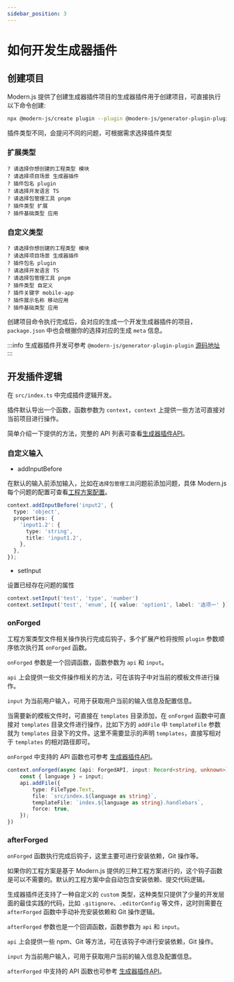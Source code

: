 ```yaml
---
sidebar_position: 3
---
```


# 如何开发生成器插件

## 创建项目

Modern.js 提供了创建生成器插件项目的生成器插件用于创建项目，可直接执行以下命令创建:

```bash
npx @modern-js/create plugin --plugin @modern-js/generator-plugin-plugin
```

插件类型不同，会提问不同的问题，可根据需求选择插件类型

### 扩展类型

```
? 请选择你想创建的工程类型 模块
? 请选择项目场景 生成器插件
? 插件包名 plugin
? 请选择开发语言 TS
? 请选择包管理工具 pnpm
? 插件类型 扩展
? 插件基础类型 应用
```

### 自定义类型

```
? 请选择你想创建的工程类型 模块
? 请选择项目场景 生成器插件
? 插件包名 plugin
? 请选择开发语言 TS
? 请选择包管理工具 pnpm
? 插件类型 自定义
? 插件关键字 mobile-app
? 插件展示名称 移动应用
? 插件基础类型 应用
```

创建项目命令执行完成后，会对应的生成一个开发生成器插件的项目，`package.json` 中也会根据你的选择对应的生成 `meta` 信息。

:::info
生成器插件开发可参考 `@modern-js/generator-plugin-plugin` [源码地址](https://github.com/modern-js-dev/modern.js/tree/main/packages/generator/plugins/generator-plugin)
:::

## 开发插件逻辑

在 `src/index.ts` 中完成插件逻辑开发。

插件默认导出一个函数，函数参数为 `context`，`context` 上提供一些方法可直接对当前项目进行操作。

简单介绍一下提供的方法，完整的 API 列表可查看[生成器插件API](/docs/guides/topic-detail/generator/plugin/api/introduce)。

### 自定义输入

- addInputBefore

在默认的输入前添加输入，比如在`选择包管理工具`问题前添加问题，具体 Modern.js 每个问题的配置可查看[工程方案配置](/docs/guides/topic-detail/generator/config/common)。

```ts
context.addInputBefore('input2', {
  type: 'object',
  properties: {
    'input1.2': {
      type: 'string',
      title: 'input1.2',
    },
  },
});
```

- setInput

设置已经存在问题的属性

```ts
context.setInput('test', 'type', 'number')
context.setInput('test', 'enum', [{ value: 'option1', label: '选项一' }])
```

### onForged

工程方案类型文件相关操作执行完成后钩子，多个扩展产检将按照 `plugin` 参数顺序依次执行其 `onForged` 函数。

`onForged` 参数是一个回调函数，函数参数为 `api` 和 `input`。

`api` 上会提供一些文件操作相关的方法，可在该钩子中对当前的模板文件进行操作。

`input` 为当前用户输入，可用于获取用户当前的输入信息及配置信息。

当需要新的模板文件时，可直接在 `templates` 目录添加，在 `onForged` 函数中可直接对 `templates` 目录文件进行操作，比如下方的 `addFile` 中 `templateFile` 参数就为 `templates` 目录下的文件。这里不需要显示的声明 `templates`，直接写相对于 `templates` 的相对路径即可。

`onForged` 中支持的 API 函数也可参考 [生成器插件API](/docs/guides/topic-detail/generator/plugin/api/hook/onForged)。

```ts
context.onForged(async (api: ForgedAPI, input: Record<string, unknown>) => {
    const { language } = input;
    api.addFile({
        type: FileType.Text,
        file: `src/index.${language as string}`,
        templateFile: `index.${language as string}.handlebars`,
        force: true,
    });
})
```

### afterForged

`onForged` 函数执行完成后钩子，这里主要可进行安装依赖，Git 操作等。

如果你的工程方案是基于 Modern.js 提供的三种工程方案进行的，这个钩子函数是可以不需要的。默认的工程方案中会自动包含安装依赖、提交代码逻辑。

生成器插件还支持了一种自定义的 `custom` 类型，这种类型只提供了少量的开发层面的最佳实践的代码，比如 `.gitignore`、`.editorConfig` 等文件，这时则需要在 `afterForged` 函数中手动补充安装依赖和 Git 操作逻辑。

`afterForged` 参数也是一个回调函数，函数参数为 `api` 和 `input`。

`api` 上会提供一些 npm、Git 等方法，可在该钩子中进行安装依赖，Git 操作。

`input` 为当前用户输入，可用于获取用户当前的输入信息及配置信息。

`afterForged` 中支持的 API 函数也可参考 [生成器插件API](/docs/guides/topic-detail/generator/plugin/api/hook/afterForged)。
